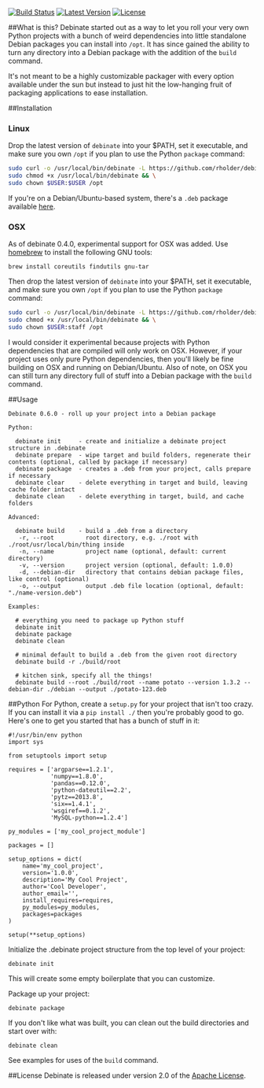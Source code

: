 [![Build Status](http://img.shields.io/travis/rholder/debinate.svg)](https://travis-ci.org/rholder/debinate) [![Latest Version](http://img.shields.io/badge/latest-0.6.0-brightgreen.svg)](https://github.com/rholder/debinate/releases/tag/v0.6.0) [![License](http://img.shields.io/badge/license-apache%202-brightgreen.svg)](https://github.com/rholder/debinate/blob/master/LICENSE)

##What is this?
Debinate started out as a way to let you roll your very own Python projects with
a bunch of weird dependencies into little standalone Debian packages you can
install into `/opt`. It has since gained the ability to turn any directory into
a Debian package with the addition of the `build` command.

It's not meant to be a highly customizable packager with every option available
under the sun but instead to just hit the low-hanging fruit of packaging
applications to ease installation.

##Installation

### Linux
Drop the latest version of `debinate` into your $PATH, set it executable, and
make sure you own `/opt` if you plan to use the Python `package` command:
```bash
sudo curl -o /usr/local/bin/debinate -L https://github.com/rholder/debinate/releases/download/v0.6.0/debinate && \
sudo chmod +x /usr/local/bin/debinate && \
sudo chown $USER:$USER /opt
```
If you're on a Debian/Ubuntu-based system, there's a `.deb` package available [here](https://github.com/rholder/debinate/releases/latest/).

### OSX
As of debinate 0.4.0, experimental support for OSX was added. Use [homebrew](http://brew.sh/) to install the following GNU tools:
```
brew install coreutils findutils gnu-tar
```
Then drop the latest version of `debinate` into your $PATH, set it executable, and
make sure you own `/opt` if you plan to use the Python `package` command:
```bash
sudo curl -o /usr/local/bin/debinate -L https://github.com/rholder/debinate/releases/download/v0.6.0/debinate && \
sudo chmod +x /usr/local/bin/debinate && \
sudo chown $USER:staff /opt
```
I would consider it experimental because projects with Python dependencies that are compiled will only work on OSX. However, if your project uses only pure Python dependencies, then you'll likely be fine building on OSX and running on Debian/Ubuntu. Also of note, on OSX you can still turn any directory full of stuff into a Debian package with the `build` command.

##Usage
```
Debinate 0.6.0 - roll up your project into a Debian package

Python:

  debinate init     - create and initialize a debinate project structure in .debinate
  debinate prepare  - wipe target and build folders, regenerate their contents (optional, called by package if necessary)
  debinate package  - creates a .deb from your project, calls prepare if necessary
  debinate clear    - delete everything in target and build, leaving cache folder intact
  debinate clean    - delete everything in target, build, and cache folders

Advanced:

  debinate build    - build a .deb from a directory
   -r, --root         root directory, e.g. ./root with ./root/usr/local/bin/thing inside
   -n, --name         project name (optional, default: current directory)
   -v, --version      project version (optional, default: 1.0.0)
   -d, --debian-dir   directory that contains debian package files, like control (optional)
   -o, --output       output .deb file location (optional, default: "./name-version.deb")

Examples:

  # everything you need to package up Python stuff
  debinate init
  debinate package
  debinate clean

  # minimal default to build a .deb from the given root directory
  debinate build -r ./build/root

  # kitchen sink, specify all the things!
  debinate build --root ./build/root --name potato --version 1.3.2 --debian-dir ./debian --output ./potato-123.deb
```

##Python
For Python, create a `setup.py` for your project that isn't too crazy. If you
can install it via a `pip install ./` then you're probably good to go. Here's
one to get you started that has a bunch of stuff in it:
```
#!/usr/bin/env python
import sys

from setuptools import setup

requires = ['argparse==1.2.1',
            'numpy==1.8.0',
            'pandas==0.12.0',
            'python-dateutil==2.2',
            'pytz==2013.8',
            'six==1.4.1',
            'wsgiref==0.1.2',
            'MySQL-python==1.2.4']

py_modules = ['my_cool_project_module']

packages = []

setup_options = dict(
    name='my_cool_project',
    version='1.0.0',
    description='My Cool Project',
    author='Cool Developer',
    author_email='',
    install_requires=requires,
    py_modules=py_modules,
    packages=packages
)

setup(**setup_options)
```

Initialize the .debinate project structure from the top level of your project:
```
debinate init
```
This will create some empty boilerplate that you can customize.

Package up your project:
```
debinate package
```

If you don't like what was built, you can clean out the build directories and
start over with:
```
debinate clean
```

See examples for uses of the `build` command.

##License
Debinate is released under version 2.0 of the
[Apache License](http://www.apache.org/licenses/LICENSE-2.0).

